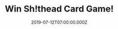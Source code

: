 ---
campaign-uuid: "c-a25c5c78-58c0-4a01-839e-113e887421d2"
type: "Competition"
category: "Entertainment"
date: "2019-07-12T07:00:00.000Z"
end-date: "2019-08-12T07:00:00.000Z"
disable-form: false
is_promoted: false
has_entry_page: true
title: "Win Sh!thead Card Game!"
competition-description: "<p>We have on our hands the game everybody is talking about:\
  \ SH!THEAD, the perfect combination of skill and luck. The aim of the game is to\
  \ lose all of your cards, who'd have thought it! The last person with cards in their\
  \ hand is the SH!THEAD and therefore the loser of the game.</p>\n<p>Does it sound\
  \ like a plan with friends? Click below for a chance to win!</p>\n"
hero-header: "Win Sh!thead Card Game!"
terms-confirmation: "N/A"
banner-img: "https://assets.expresslyapp.com/asset-32db5ccd-cb06-4798-991c-ffb92bdf8439.jpg"
logo-left-href: "aaa.nme.com"
logo-left-image: "https://assets.expresslyapp.com/asset-49b10cb1-cd57-4b9b-a8ef-0eb582ca6c5b.jpg"
logo-left-title: "NMEAAA"
bg-image-hero: "https://assets.expresslyapp.com/asset-8e7d8680-bd96-4fa8-90cb-56beaa863332.jpg"
bg-image-first: "https://assets.expresslyapp.com/asset-d1c6d839-590e-4444-886b-0bf3b22a3b68.jpg"
section1-content: "<p>The fact that there is a dare on the line can make things really\
  \ tense, will it be you? However, the game alone is superb and is fun to play without\
  \ there being a dare on the line. There's no perfect strategy to SH!THEAD, every\
  \ game is unique, so it's strongly recommended you play a few hands to get the hang\
  \ of it before risking it all with a dare.</p>\n<p>There are 52 dares in the pack\
  \ ranging from hilarious and silly to courageous and brave. All of the dares within\
  \ this pack are able to be attempted instantly, no expense is needed to achieve\
  \ them.</p>\n<p>Don’t forget SH!THEAD is not about winning. SH!THEAD is about not\
  \ losing. Enter below for a chance to win it now!</p>\n"
entry-title: "Win Sh!thead Card Game!"
entry-content: "<p>Enter the draw to win Sh!thead Card Game by completing the form\
  \ below before 23:59 on the 12th of August 2019.</p>\n"
has-winner: false
prize-description: "Sh!thead Card Game"
special-conditions: "Multiple entries are allowed up to one every day.\r\n\r\nThis\
  \ competition is also available on: \r\nhttp://club.expressly.io/competitons/\r\n\
  sh!it-head-card-game"
country-restrictions:
- "GB"
---